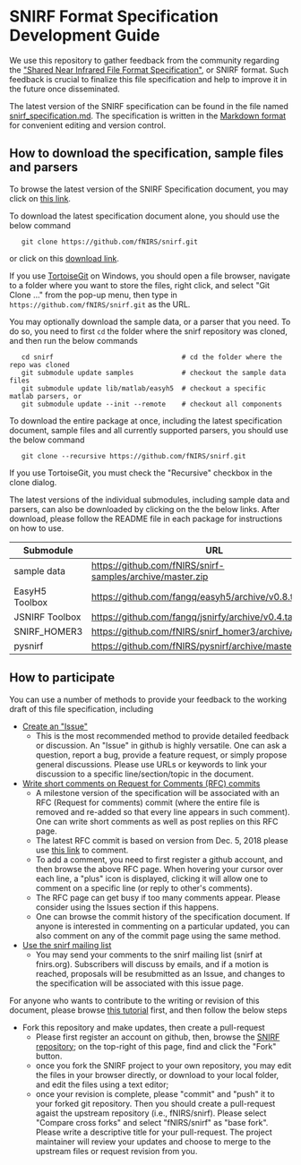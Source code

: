 # SNIRF Format Specification Development Guide

We use this repository to gather feedback from the community regarding the 
["Shared Near Infrared File Format Specification"](snirf_specification.md), or SNIRF format. Such 
feedback is crucial to finalize this file specification and help to improve
it in the future once disseminated. 

The latest version of the SNIRF specification can be found in the file named 
[snirf_specification.md](snirf_specification.md). The specification is written
in the [Markdown format](https://github.com/adam-p/markdown-here/wiki/Markdown-Cheatsheet) 
for convenient editing and version control.

## How to download the specification, sample files and parsers

To browse the latest version of the SNIRF Specification document, you may click on 
[this link](snirf_specification.md).

To download the latest specification document alone, you should use the below command
```
   git clone https://github.com/fNIRS/snirf.git
```
or click on this [download link](https://github.com/fNIRS/snirf/archive/master.zip).

If you use [TortoiseGit](https://tortoisegit.org/) on Windows, you should open a file browser, navigate to a folder
where you want to store the files, right click, and select "Git Clone ..." from the 
pop-up menu, then type in `https://github.com/fNIRS/snirf.git` as the URL.

You may optionally download the sample data, or a parser that you need. To do so, you need
to first `cd` the folder where the snirf repository was cloned, and then run the below commands
```
   cd snirf                                # cd the folder where the repo was cloned
   git submodule update samples            # checkout the sample data files 
   git submodule update lib/matlab/easyh5  # checkout a specific matlab parsers, or
   git submodule update --init --remote    # checkout all components
```

To download the entire package at once, including the latest specification document, 
sample files and all currently supported parsers, you should use the below command
```
   git clone --recursive https://github.com/fNIRS/snirf.git
```
If you use TortoiseGit, you must check the "Recursive" checkbox in the clone dialog.

The latest versions of the individual submodules, including sample data and parsers, can also 
be downloaded by clicking on the the below links. After download, please follow the README
file in each package for instructions on how to use.

| Submodule   |                               URL                         |
|-------------|-----------------------------------------------------------|
| sample data | https://github.com/fNIRS/snirf-samples/archive/master.zip |
| EasyH5 Toolbox | https://github.com/fangq/easyh5/archive/v0.8.tar.gz    |
| JSNIRF Toolbox | https://github.com/fangq/jsnirfy/archive/v0.4.tar.gz   |
| SNIRF_HOMER3   | https://github.com/fNIRS/snirf_homer3/archive/master.zip|
| pysnirf     | https://github.com/fNIRS/pysnirf/archive/master.zip       |

## How to participate

You can use a number of methods to provide your feedback to the working 
draft of this file specification, including

- [Create an "Issue"](https://github.com/fNIRS/snirf/issues)
  - This is the most recommended method to provide detailed feedback or 
    discussion. An "Issue" in github is highly versatile. One can ask a 
    question, report a bug, provide a feature request, or simply propose
    general discussions. Please use URLs or keywords to link your discussion 
    to a specific line/section/topic in the document.
- [Write short comments on Request for Comments (RFC) commits](https://github.com/fNIRS/snirf/commit/88baa2a2ed3347e868ec184b9daa4b357ddbbfd1)
  - A milestone version of the specification will be associated with an
    RFC (Request for comments) commit (where the entire file is removed
    and re-added so that every line appears in such comment). One can
    write short comments as well as post replies on this RFC page. 
  - The latest RFC commit is based on version from Dec. 5, 2018 please use
    [this link](https://github.com/fNIRS/snirf/commit/88baa2a2ed3347e868ec184b9daa4b357ddbbfd1) to comment.
  - To add a comment, you need to first register a github account, and then 
    browse the above RFC page. When hovering your cursor over each line, a 
    "plus" icon is displayed, clicking it will allow one to comment on a 
    specific line (or reply to other's comments).
  - The RFC page can get busy if too many comments appear. Please consider 
    using the Issues section if this happens.
  - One can browse the commit history of the specification document. If
    anyone is interested in commenting on a particular updated, you can also
    comment on any of the commit page using the same method.
- [Use the snirf mailing list](http://fnirs.org/resources/software/snirf/)
  - You may send your comments to the snirf mailing list (snirf at fnirs.org). 
    Subscribers will discuss by emails, and if a motion is reached, proposals
    will be resubmitted as an Issue, and changes to the specification will be
    associated with this issue page.

For anyone who wants to contribute to the writing or revision of this document,
please browse [this tutorial](https://kwafoo.coe.neu.edu/~fangq/share/snirf/tutorial.htm)
first, and then follow the below steps

- Fork this repository and make updates, then create a pull-request
  - Please first register an account on github, then, browse the 
    [SNIRF repository](https://github.com/fNIRS/snirf);
    on the top-right of this page, find and click the "Fork" button.
  - once you fork the SNIRF project to your own repository, you may edit the
    files in your browser directly, or download to your local folder, and 
    edit the files using a text editor;
  - once your revision is complete, please "commit" and "push" it to your forked
    git repository. Then you should create a pull-request agaist the upstream
    repository (i.e., fNIRS/snirf). Please select "Compare cross forks" and 
    select "fNIRS/snirf" as "base fork". Please write a descriptive title for
    your pull-request. The project maintainer will review your updates
    and choose to merge to the upstream files or request revision from you.
    
